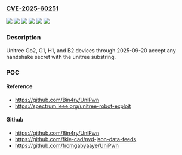 ### [CVE-2025-60251](https://cve.mitre.org/cgi-bin/cvename.cgi?name=CVE-2025-60251)
![](https://img.shields.io/static/v1?label=Product&message=B2&color=blue)
![](https://img.shields.io/static/v1?label=Product&message=G1&color=blue)
![](https://img.shields.io/static/v1?label=Product&message=Go2&color=blue)
![](https://img.shields.io/static/v1?label=Product&message=H1&color=blue)
![](https://img.shields.io/static/v1?label=Version&message=0%20&color=brightgreen)
![](https://img.shields.io/static/v1?label=Vulnerability&message=CWE-306%20Missing%20Authentication%20for%20Critical%20Function&color=brightgreen)

### Description

Unitree Go2, G1, H1, and B2 devices through 2025-09-20 accept any handshake secret with the unitree substring.

### POC

#### Reference
- https://github.com/Bin4ry/UniPwn
- https://spectrum.ieee.org/unitree-robot-exploit

#### Github
- https://github.com/Bin4ry/UniPwn
- https://github.com/fkie-cad/nvd-json-data-feeds
- https://github.com/fromgabyaaye/UniPwn

